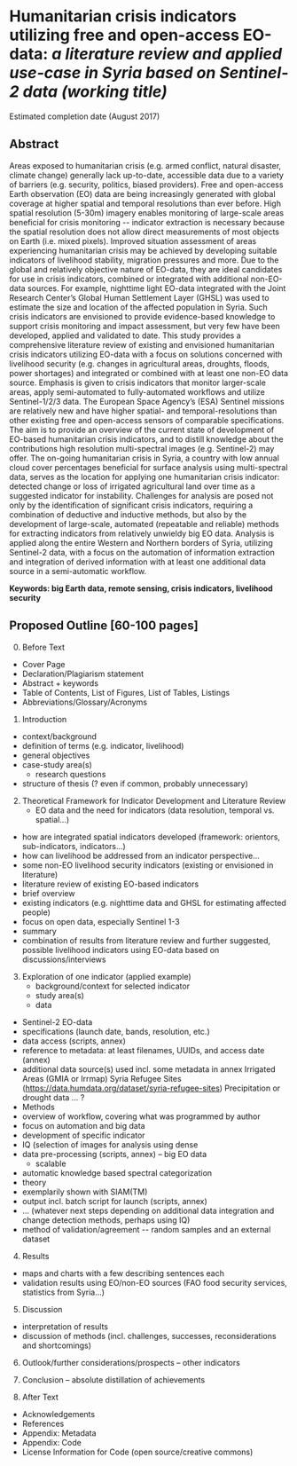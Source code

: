# Humanitarian crisis indicators utilizing free and open-access EO-data: _a literature review and applied use-case in Syria based on Sentinel-2 data (working title)_
Estimated completion date (August 2017)

## Abstract
Areas exposed to humanitarian crisis (e.g. armed conflict, natural disaster, climate change) generally lack up-to-date, accessible data due to a variety of barriers (e.g. security, politics, biased providers). Free and open-access Earth observation (EO) data are being increasingly generated with global coverage at higher spatial and temporal resolutions than ever before. High spatial resolution (5-30m) imagery enables monitoring of large-scale areas beneficial for crisis monitoring -- indicator extraction is necessary because the spatial resolution does not allow direct measurements of most objects on Earth (i.e. mixed pixels). Improved situation assessment of areas experiencing humanitarian crisis may be achieved by developing suitable indicators of livelihood stability, migration pressures and more. Due to the global and relatively objective nature of EO-data, they are ideal candidates for use in crisis indicators, combined or integrated with additional non-EO-data sources.  For example, nighttime light EO-data integrated with the Joint Research Center’s Global Human Settlement Layer (GHSL) was used to estimate the size and location of the affected population in Syria. Such crisis indicators are envisioned to provide evidence-based knowledge to support crisis monitoring and impact assessment, but very few have been developed, applied and validated to date.
This study provides a comprehensive literature review of existing and envisioned humanitarian crisis indicators utilizing EO-data with a focus on solutions concerned with livelihood security (e.g. changes in agricultural areas, droughts, floods, power shortages) and integrated or combined with at least one non-EO data source. Emphasis is given to crisis indicators that monitor larger-scale areas, apply semi-automated to fully-automated workflows and utilize Sentinel-1/2/3 data. The European Space Agency’s (ESA) Sentinel missions are relatively new and have higher spatial- and temporal-resolutions than other existing free and open-access sensors of comparable specifications. The aim is to provide an overview of the current state of development of EO-based humanitarian crisis indicators, and to distill knowledge about the contributions high resolution multi-spectral images (e.g. Sentinel-2) may offer.
The on-going humanitarian crisis in Syria, a country with low annual cloud cover percentages beneficial for surface analysis using multi-spectral data, serves as the location for applying one humanitarian crisis indicator: detected change or loss of irrigated agricultural land over time as a suggested indicator for instability. Challenges for analysis are posed not only by the identification of significant crisis indicators, requiring a combination of deductive and inductive methods, but also by the development of large-scale, automated (repeatable and reliable) methods for extracting indicators from relatively unwieldy big EO data. Analysis is applied along the entire Western and Northern borders of Syria, utilizing Sentinel-2 data, with a focus on the automation of information extraction and integration of derived information with at least one additional data source in a semi-automatic workflow.

__Keywords: big Earth data, remote sensing, crisis indicators, livelihood security__

## Proposed Outline [60-100 pages]

0. Before Text
- Cover Page
- Declaration/Plagiarism statement
- Abstract + keywords
- Table of Contents, List of Figures, List of Tables, Listings
- Abbreviations/Glossary/Acronyms

1. Introduction
- context/background
- definition of terms (e.g. indicator, livelihood)
- general objectives
- case-study area(s)
	- research questions
- structure of thesis (? even if common, probably unnecessary)

2. Theoretical Framework for Indicator Development and Literature Review
	- EO data and the need for indicators (data resolution, temporal vs. spatial…)
- how are integrated spatial indicators developed (framework: orientors, sub-indicators, indicators…)
- how can livelihood be addressed from an indicator perspective…
- some non-EO livelihood security indicators (existing or envisioned in literature)
- literature review of existing EO-based indicators
- brief overview
- existing indicators (e.g. nighttime data and GHSL for estimating affected people)
- focus on open data, especially Sentinel 1-3
- summary
- combination of results from literature review and further suggested, possible livelihood indicators using EO-data based on discussions/interviews

3. Exploration of one indicator (applied example)
	- background/context for selected indicator
	- study area(s)
	- data
- Sentinel-2 EO-data
- specifications (launch date, bands, resolution, etc.)
- data access (scripts, annex)
- reference to metadata: at least filenames, UUIDs, and access date (annex)
- additional data source(s) used incl. some metadata in annex
Irrigated Areas (GMIA or Irrmap)
Syria Refugee Sites (https://data.humdata.org/dataset/syria-refugee-sites)
Precipitation or drought data
… ?
- Methods
- overview of workflow, covering what was programmed by author
- focus on automation and big data
- development of specific indicator
- IQ (selection of images for analysis using dense
- data pre-processing (scripts, annex) – big EO data
	- scalable
- automatic knowledge based spectral categorization
- theory
- exemplarily shown with SIAM(TM)
- output incl. batch script for launch (scripts, annex)
- … (whatever next steps depending on additional data integration and change detection methods, perhaps using IQ)
- method of validation/agreement -- random samples and an external dataset

4. Results
- maps and charts with a few describing sentences each
- validation results using EO/non-EO sources (FAO food security services, statistics from Syria…)

5. Discussion
- interpretation of results
- discussion of methods (incl. challenges, successes, reconsiderations and shortcomings)

6. Outlook/further considerations/prospects – other indicators

7. Conclusion – absolute distillation of achievements

8. After Text
- Acknowledgements
- References
- Appendix: Metadata
- Appendix: Code
- License Information for Code (open source/creative commons)
